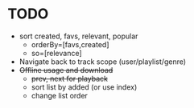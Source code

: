 # TODO

* sort created, favs, relevant, popular
    * orderBy=[favs,created]
    * so=[relevance]
* Navigate back to track scope (user/playlist/genre)
* ~~Offline usage and download~~
    * ~~prev, next for playback~~
    * sort list by added (or use index)
    * change list order
